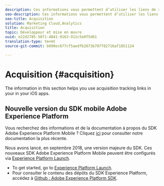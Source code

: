 ```yaml
---
description: Ces informations vous permettent d’utiliser les liens de suivi d’acquisition dans vos applications iOS.
seo-description: Ces informations vous permettent d’utiliser les liens de suivi d’acquisition dans vos applications iOS.
seo-title: Acquisition
solution: Marketing Cloud,Analytics
title: Acquisition
topic: Développeur et mise en œuvre
uuid: e22d2785-58f1-4841-9163-912c5e0f5d61
translation-type: tm+mt
source-git-commit: b690ec677cf5aedfb2673b707f82716af1851124

---
```



# Acquisition {#acquisition}

The information in this section helps you use acquisition tracking links in your in your iOS apps.

## Nouvelle version du SDK mobile Adobe Experience Platform

Vous recherchez des informations et de la documentation à propos du SDK Adobe Experience Platform Mobile ? Cliquez [ici](https://aep-sdks.gitbook.io/docs/) pour consulter notre documentation la plus récente.

Nous avons lancé, en septembre 2018, une version majeure du SDK. Ces nouveaux SDK Adobe Experience Platform Mobile peuvent être configurés via [Experience Platform Launch](https://www.adobe.com/experience-platform/launch.html).

* To get started, go to [Experience Platform Launch](https://launch.adobe.com/).
* Pour consulter le contenu des dépôts du SDK Experience Platform, accédez à [Github : Adobe Experience Platform SDK](https://github.com/Adobe-Marketing-Cloud/acp-sdks).
